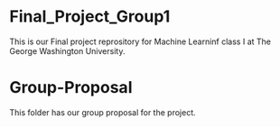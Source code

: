 # Final_Project_Group1
This is our Final project reprository for Machine Learninf class I at The George Washington University.
  
  # Group-Proposal
  This folder has our group proposal for the project.
  
  
